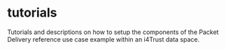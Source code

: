 # tutorials

Tutorials and descriptions on how to setup the components of the Packet Delivery 
reference use case example within an i4Trust data space.

